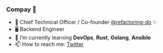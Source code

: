 ### Compay 🐄

- 🔭  Chief Technical Officer / Co-founder [@refactoring-do](https://github.com/refactoring-do) ✨
- 🖥 Backend Engineer
- 🌱  I’m currently learning **DevOps**, **Rust**, **Golang**, **Ansible**
- 📫  How to reach me: [Twitter](https://twitter.com/JeffreyArt1)
